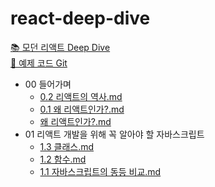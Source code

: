 # react-deep-dive
[📚 모던 리액트 Deep Dive](https://wikibook.co.kr/react-deep-dive/)  
[🔗 예제 코드 Git](https://github.com/wikibook/react-deep-dive-example)


<!-- FOLDER_STRUCTURE_START -->
- 00 들어가며
    - [0.2 리액트의 역사.md](https://github.com/your-username/your-repository/blob/main/00%20들어가며/0.2%20리액트의%20역사.md)
    - [0.1 왜 리액트인가?.md](https://github.com/your-username/your-repository/blob/main/00%20들어가며/0.1%20왜%20리액트인가?.md)
    - [왜 리액트인가?.md](https://github.com/your-username/your-repository/blob/main/00%20들어가며/왜%20리액트인가?.md)
- 01 리액트 개발을 위해 꼭 알아야 할 자바스크립트
    - [1.3 클래스.md](https://github.com/your-username/your-repository/blob/main/01%20리액트%20개발을%20위해%20꼭%20알아야%20할%20자바스크립트/1.3%20클래스.md)
    - [1.2 함수.md](https://github.com/your-username/your-repository/blob/main/01%20리액트%20개발을%20위해%20꼭%20알아야%20할%20자바스크립트/1.2%20함수.md)
    - [1.1 자바스크립트의 동등 비교.md](https://github.com/your-username/your-repository/blob/main/01%20리액트%20개발을%20위해%20꼭%20알아야%20할%20자바스크립트/1.1%20자바스크립트의%20동등%20비교.md)

<!-- FOLDER_STRUCTURE_END -->